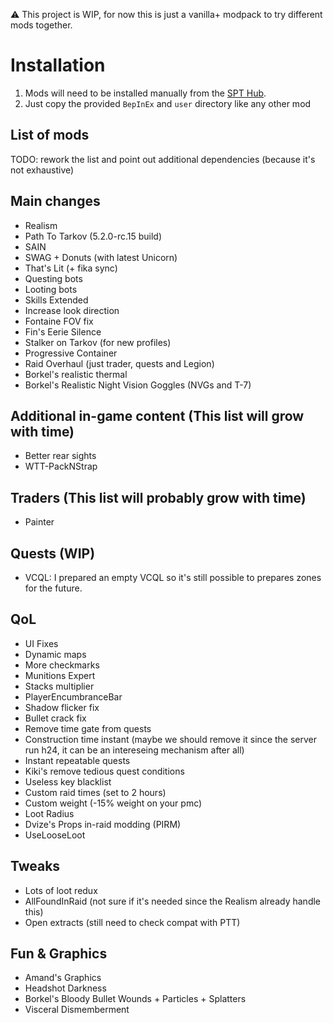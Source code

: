 ⚠ This project is WIP, for now this is just a vanilla+ modpack to try different mods together.

# Installation

1. Mods will need to be installed manually from the [SPT Hub](https://hub.sp-tarkov.com/files/).
2. Just copy the provided `BepInEx` and `user` directory like any other mod

## List of mods
TODO: rework the list and point out additional dependencies (because it's not exhaustive)

## Main changes

- Realism
- Path To Tarkov (5.2.0-rc.15 build)
- SAIN
- SWAG + Donuts (with latest Unicorn)
- That's Lit (+ fika sync)
- Questing bots
- Looting bots
- Skills Extended
- Increase look direction
- Fontaine FOV fix
- Fin's Eerie Silence
- Stalker on Tarkov (for new profiles)
- Progressive Container
- Raid Overhaul (just trader, quests and Legion)
- Borkel's realistic thermal
- Borkel's Realistic Night Vision Goggles (NVGs and T-7)

## Additional in-game content (This list will grow with time)

- Better rear sights
- WTT-PackNStrap

## Traders (This list will probably grow with time)

- Painter

## Quests (WIP)

- VCQL: I prepared an empty VCQL so it's still possible to prepares zones for the future.

## QoL

- UI Fixes
- Dynamic maps
- More checkmarks
- Munitions Expert
- Stacks multiplier
- PlayerEncumbranceBar
- Shadow flicker fix
- Bullet crack fix
- Remove time gate from quests
- Construction time instant (maybe we should remove it since the server run h24, it can be an intereseing mechanism after all)
- Instant repeatable quests
- Kiki's remove tedious quest conditions
- Useless key blacklist
- Custom raid times (set to 2 hours)
- Custom weight (-15% weight on your pmc)
- Loot Radius
- Dvize's Props in-raid modding (PIRM)
- UseLooseLoot

## Tweaks

- Lots of loot redux
- AllFoundInRaid (not sure if it's needed since the Realism already handle this)
- Open extracts (still need to check compat with PTT)

## Fun & Graphics

- Amand's Graphics
- Headshot Darkness
- Borkel's Bloody Bullet Wounds + Particles + Splatters
- Visceral Dismemberment

